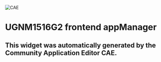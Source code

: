 ![CAE](https://github.com/CAE-Community-Application-Editor/application-UGNM1516G2-app/blob/gh-pages/frontendComponent-UGNM1516G2-frontend-appManager/img/logo.png)  

UGNM1516G2 frontend appManager
===================


This widget was automatically generated by the Community Application Editor CAE.  
---------------
